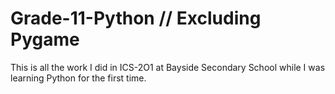 # Grade-11-Python // Excluding Pygame
This is all the work I did in ICS-2O1 at Bayside Secondary School while I was learning Python for the first time.
